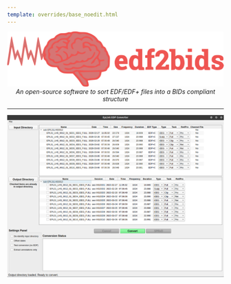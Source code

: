 ```yaml
---
template: overrides/base_noedit.html
---
```


<center><img src="./img/edf2bids_icon_full.svg" alt="drawing"/></center>

<center><em>An open-source software to sort EDF/EDF+ files into a BIDs compliant structure</em></center>

---

<center><img src="./img/main_gui.png" alt="drawing"/></center>

<br><br>
